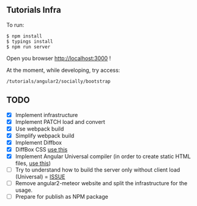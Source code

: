 ## Tutorials Infra

To run:

    $ npm install
    $ typings install
    $ npm run server
    
Open you browser [http://localhost:3000](http://localhost:3000) !
    
At the moment, while developing, try access:

    /tutorials/angular2/socially/bootstrap
    
    
## TODO

- [x] Implement infrastructure
- [x] Implement PATCH load and convert
- [x] Use webpack build
- [x] Simplify webpack build
- [x] Implement Diffbox
- [x] DiffBox CSS [use this](https://github.com/meteor/tutorial-tools/blob/master/tutorial-diff-box/diff-box.less)
- [x] Implement Angular Universal compiler (in order to create static HTML files, [use this](https://github.com/angular/universal-starter/blob/master/webpack.config.js))
- [ ] Try to understand how to build the server only without client load (Universal) = [ISSUE](https://github.com/angular/universal/issues/509) 
- [ ] Remove angular2-meteor website and split the infrastructure for the usage.   
- [ ] Prepare for publish as NPM package